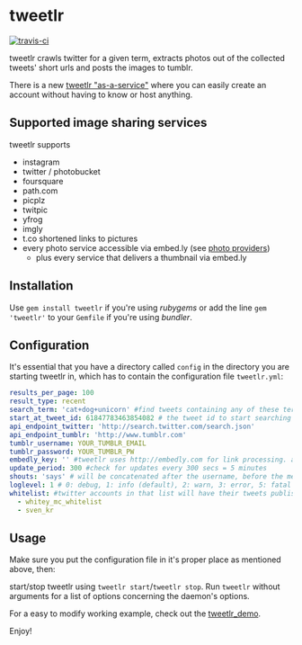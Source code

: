 # tweetlr

<a href="http://travis-ci.org/#!/5v3n/tweetlr">![travis-ci](http://travis-ci.org/5v3n/tweetlr.png)</a>

tweetlr crawls twitter for a given term, extracts photos out of the collected tweets' short urls and posts the images to tumblr. 

There is a new [tweetlr "as-a-service"](http://tweetlr.5v3n.com) where you can easily create an account without having to know or host anything.

## Supported image sharing services

tweetlr supports

- instagram
- twitter / photobucket
- foursquare
- path.com
- picplz
- twitpic
- yfrog
- imgly
- t.co shortened links to pictures
- every photo service accessible via embed.ly (see [photo providers](http://embed.ly/providers))
  - plus every service that delivers a thumbnail via embed.ly


## Installation

Use `gem install tweetlr` if you're using *rubygems* or add the line `gem 'tweetlr'` to your `Gemfile` if you're using *bundler*.

## Configuration

It's essential that you have a directory called `config` in the directory you are starting tweetlr in, which has to contain the configuration file `tweetlr.yml`:

```yaml
results_per_page: 100
result_type: recent
search_term: 'cat+dog+unicorn' #find tweets containing any of these terms
start_at_tweet_id: 61847783463854082 # the tweet id to start searching at
api_endpoint_twitter: 'http://search.twitter.com/search.json'
api_endpoint_tumblr: 'http://www.tumblr.com'
tumblr_username: YOUR_TUMBLR_EMAIL
tumblr_password: YOUR_TUMBLR_PW
embedly_key: '' #tweetlr uses http://embedly.com for link processing. a free plan containing an api key is available & recommended to use in order to ensure full support
update_period: 300 #check for updates every 300 secs = 5 minutes
shouts: 'says' # will be concatenated after the username, before the message: @mr_x says: awesome things on a photo!
loglevel: 1 # 0: debug, 1: info (default), 2: warn, 3: error, 5: fatal
whitelist: #twitter accounts in that list will have their tweets published immediately. post from others will be saved as drafts. blank list will publish all tweets immediately
  - whitey_mc_whitelist
  - sven_kr
```

## Usage

Make sure you put the configuration file in it's proper place as mentioned above, then: 

start/stop tweetlr using `tweetlr start`/`tweetlr stop`. Run `tweetlr` without arguments for a list of options concerning the daemon's options.

For a easy to modify working example, check out the [tweetlr_demo](http://github.com/5v3n/tweetlr_demo).

Enjoy!

